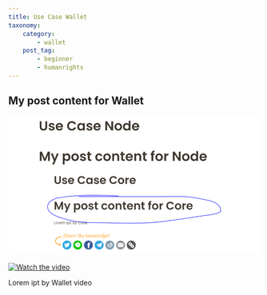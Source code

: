 ```yaml
---
title: Use Case Wallet
taxonomy:
    category:
        - wallet
    post_tag:
        - beginner
        - humanrights
---
```


## My post content for Wallet

![Test adding image](/_images/test-add-image-node.PNG)

[![Watch the video](https://img.youtube.com/vi/nTQUwghvy5Q/default.jpg)](https://youtu.be/nTQUwghvy5Q)

Lorem ipt by Wallet video